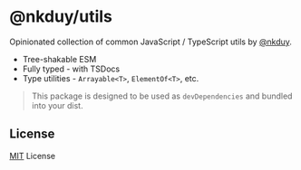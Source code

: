 # @nkduy/utils

Opinionated collection of common JavaScript / TypeScript utils by [@nkduy](https://github.com/khanhduy1407).

- Tree-shakable ESM
- Fully typed - with TSDocs
- Type utilities - `Arrayable<T>`, `ElementOf<T>`, etc.

> This package is designed to be used as `devDependencies` and bundled into your dist.

## License

[MIT](./LICENSE) License
